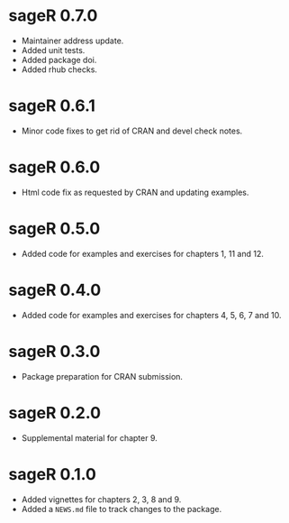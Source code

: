 # sageR 0.7.0

* Maintainer address update.
* Added unit tests.
* Added package doi.
* Added rhub checks.

# sageR 0.6.1

* Minor code fixes to get rid of CRAN and devel check notes.

# sageR 0.6.0

* Html code fix as requested by CRAN and updating examples.

# sageR 0.5.0

* Added code for examples and exercises for chapters 1, 11 and 12.

# sageR 0.4.0

* Added code for examples and exercises for chapters 4, 5, 6, 7 and 10.

# sageR 0.3.0

* Package preparation for CRAN submission.

# sageR 0.2.0

* Supplemental material for chapter 9.

# sageR 0.1.0

* Added vignettes for chapters 2, 3, 8 and 9.
* Added a `NEWS.md` file to track changes to the package.
